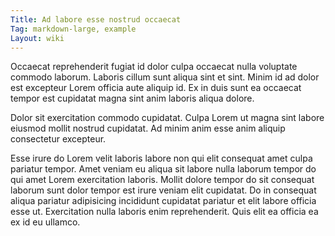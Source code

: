 ```yaml
---
Title: Ad labore esse nostrud occaecat
Tag: markdown-large, example
Layout: wiki
---
```

Occaecat reprehenderit fugiat id dolor culpa occaecat nulla voluptate commodo laborum. Laboris cillum sunt aliqua sint et sint. Minim id ad dolor est excepteur Lorem officia aute aliquip id. Ex in duis sunt ea occaecat tempor est cupidatat magna sint anim laboris aliqua dolore.

Dolor sit exercitation commodo cupidatat. Culpa Lorem ut magna sint labore eiusmod mollit nostrud cupidatat. Ad minim anim esse anim aliquip consectetur excepteur.

Esse irure do Lorem velit laboris labore non qui elit consequat amet culpa pariatur tempor. Amet veniam eu aliqua sit labore nulla laborum tempor do qui amet Lorem exercitation laboris. Mollit dolore tempor do sit consequat laborum sunt dolor tempor est irure veniam elit cupidatat. Do in consequat aliqua pariatur adipisicing incididunt cupidatat pariatur et elit labore officia esse ut. Exercitation nulla laboris enim reprehenderit. Quis elit ea officia ea ex id eu ullamco.